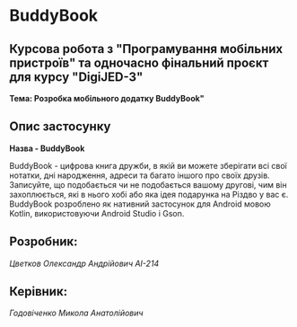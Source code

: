 # BuddyBook
## Курсова робота з "Програмування мобільних пристроїв" та одночасно фінальний проєкт для курсу "DigiJED-3"
**Тема: Розробка мобільного додатку BuddyBook"**

## Опис застосунку
**Назва - BuddyBook**

BuddyBook - цифрова книга дружби, в якій ви можете зберігати всі свої нотатки, дні народження, адреси та багато іншого про своїх друзів. Записуйте, що подобається чи не подобається вашому другові, чим він захоплюється, які в нього хобі або яка ідея подарунка на Різдво у вас є.
BuddyBook розроблено як нативний застосунок для Android мовою Kotlin, використовуючи Android Studio і Gson. 


## Розробник:

*Цветков Олександр Андрійович АІ-214*

## Керівник:

*Годовіченко Микола Анатолійович*
